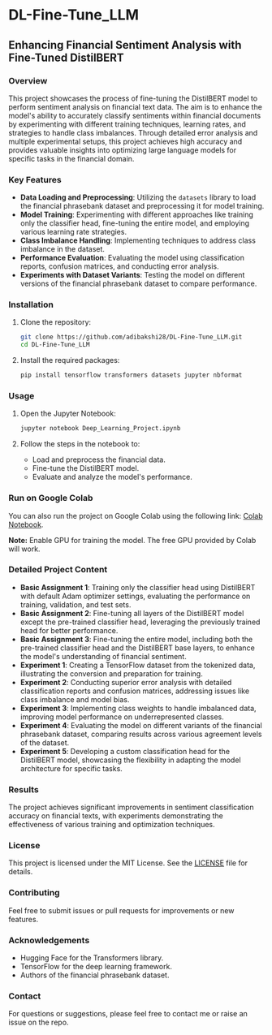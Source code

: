 # DL-Fine-Tune_LLM

## Enhancing Financial Sentiment Analysis with Fine-Tuned DistilBERT

### Overview
This project showcases the process of fine-tuning the DistilBERT model to perform sentiment analysis on financial text data. The aim is to enhance the model's ability to accurately classify sentiments within financial documents by experimenting with different training techniques, learning rates, and strategies to handle class imbalances. Through detailed error analysis and multiple experimental setups, this project achieves high accuracy and provides valuable insights into optimizing large language models for specific tasks in the financial domain.

### Key Features
- **Data Loading and Preprocessing**: Utilizing the `datasets` library to load the financial phrasebank dataset and preprocessing it for model training.
- **Model Training**: Experimenting with different approaches like training only the classifier head, fine-tuning the entire model, and employing various learning rate strategies.
- **Class Imbalance Handling**: Implementing techniques to address class imbalance in the dataset.
- **Performance Evaluation**: Evaluating the model using classification reports, confusion matrices, and conducting error analysis.
- **Experiments with Dataset Variants**: Testing the model on different versions of the financial phrasebank dataset to compare performance.

### Installation
1. Clone the repository:
    ```bash
    git clone https://github.com/adibakshi28/DL-Fine-Tune_LLM.git
    cd DL-Fine-Tune_LLM
    ```

2. Install the required packages:
    ```bash
    pip install tensorflow transformers datasets jupyter nbformat
    ```

### Usage
1. Open the Jupyter Notebook:
    ```bash
    jupyter notebook Deep_Learning_Project.ipynb
    ```

2. Follow the steps in the notebook to:
    - Load and preprocess the financial data.
    - Fine-tune the DistilBERT model.
    - Evaluate and analyze the model's performance.

### Run on Google Colab
You can also run the project on Google Colab using the following link: [Colab Notebook](https://colab.research.google.com/drive/18egCEmEa5H4ablxko7eVpdYMe-as15NQ?usp=sharing).

**Note:** Enable GPU for training the model. The free GPU provided by Colab will work.

### Detailed Project Content
- **Basic Assignment 1**: Training only the classifier head using DistilBERT with default Adam optimizer settings, evaluating the performance on training, validation, and test sets.
- **Basic Assignment 2**: Fine-tuning all layers of the DistilBERT model except the pre-trained classifier head, leveraging the previously trained head for better performance.
- **Basic Assignment 3**: Fine-tuning the entire model, including both the pre-trained classifier head and the DistilBERT base layers, to enhance the model's understanding of financial sentiment.
- **Experiment 1**: Creating a TensorFlow dataset from the tokenized data, illustrating the conversion and preparation for training.
- **Experiment 2**: Conducting superior error analysis with detailed classification reports and confusion matrices, addressing issues like class imbalance and model bias.
- **Experiment 3**: Implementing class weights to handle imbalanced data, improving model performance on underrepresented classes.
- **Experiment 4**: Evaluating the model on different variants of the financial phrasebank dataset, comparing results across various agreement levels of the dataset.
- **Experiment 5**: Developing a custom classification head for the DistilBERT model, showcasing the flexibility in adapting the model architecture for specific tasks.

### Results
The project achieves significant improvements in sentiment classification accuracy on financial texts, with experiments demonstrating the effectiveness of various training and optimization techniques.

### License
This project is licensed under the MIT License. See the [LICENSE](./LICENSE) file for details.

### Contributing
Feel free to submit issues or pull requests for improvements or new features.

### Acknowledgements
- Hugging Face for the Transformers library.
- TensorFlow for the deep learning framework.
- Authors of the financial phrasebank dataset.

### Contact
For questions or suggestions, please feel free to contact me or raise an issue on the repo.
